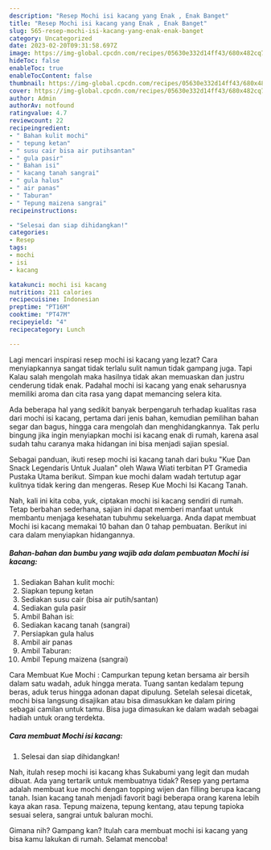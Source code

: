 ```yaml
---
description: "Resep Mochi isi kacang yang Enak , Enak Banget"
title: "Resep Mochi isi kacang yang Enak , Enak Banget"
slug: 565-resep-mochi-isi-kacang-yang-enak-enak-banget
category: Uncategorized
date: 2023-02-20T09:31:58.697Z
image: https://img-global.cpcdn.com/recipes/05630e332d14ff43/680x482cq70/mochi-isi-kacang-foto-resep-utama.jpg
hideToc: false
enableToc: true
enableTocContent: false
thumbnail: https://img-global.cpcdn.com/recipes/05630e332d14ff43/680x482cq70/mochi-isi-kacang-foto-resep-utama.jpg
cover: https://img-global.cpcdn.com/recipes/05630e332d14ff43/680x482cq70/mochi-isi-kacang-foto-resep-utama.jpg
author: Admin
authorAv: notfound
ratingvalue: 4.7
reviewcount: 22
recipeingredient:
- " Bahan kulit mochi"
- " tepung ketan"
- " susu cair bisa air putihsantan"
- " gula pasir"
- " Bahan isi"
- " kacang tanah sangrai"
- " gula halus"
- " air panas"
- " Taburan"
- " Tepung maizena sangrai"
recipeinstructions:

- "Selesai dan siap dihidangkan!"
categories:
- Resep
tags:
- mochi
- isi
- kacang

katakunci: mochi isi kacang 
nutrition: 211 calories
recipecuisine: Indonesian
preptime: "PT16M"
cooktime: "PT47M"
recipeyield: "4"
recipecategory: Lunch

---
```



Lagi mencari inspirasi resep mochi isi kacang yang lezat? Cara menyiapkannya sangat tidak terlalu sulit namun tidak gampang juga. Tapi Kalau salah mengolah maka hasilnya tidak akan memuaskan dan justru cenderung tidak enak. Padahal mochi isi kacang yang enak seharusnya memiliki aroma dan cita rasa yang dapat memancing selera kita.


Ada beberapa hal yang sedikit banyak berpengaruh terhadap kualitas rasa dari mochi isi kacang, pertama dari jenis bahan, kemudian pemilihan bahan segar dan bagus, hingga cara mengolah dan menghidangkannya. Tak perlu bingung jika ingin menyiapkan mochi isi kacang enak di rumah, karena asal sudah tahu caranya maka hidangan ini bisa menjadi sajian spesial.

Sebagai panduan, ikuti resep mochi isi kacang tanah dari buku &#34;Kue Dan Snack Legendaris Untuk Jualan&#34; oleh Wawa Wiati terbitan PT Gramedia Pustaka Utama berikut. Simpan kue mochi dalam wadah tertutup agar kulitnya tidak kering dan mengeras. Resep Kue Mochi Isi Kacang Tanah.


Nah, kali ini kita coba, yuk, ciptakan mochi isi kacang sendiri di rumah. Tetap berbahan sederhana, sajian ini dapat memberi manfaat untuk membantu menjaga kesehatan tubuhmu sekeluarga. Anda dapat membuat Mochi isi kacang memakai 10 bahan dan 0 tahap pembuatan. Berikut ini cara dalam menyiapkan hidangannya.

<!--inarticleads1-->

##### Bahan-bahan dan bumbu yang wajib ada dalam pembuatan Mochi isi kacang:

1. Sediakan  Bahan kulit mochi:
1. Siapkan  tepung ketan
1. Sediakan  susu cair (bisa air putih/santan)
1. Sediakan  gula pasir
1. Ambil  Bahan isi:
1. Sediakan  kacang tanah (sangrai)
1. Persiapkan  gula halus
1. Ambil  air panas
1. Ambil  Taburan:
1. Ambil  Tepung maizena (sangrai)


Cara Membuat Kue Mochi : Campurkan tepung ketan bersama air bersih dalam satu wadah, aduk hingga merata. Tuang santan kedalam tepung beras, aduk terus hingga adonan dapat dipulung. Setelah selesai dicetak, mochi bisa langsung disajikan atau bisa dimasukkan ke dalam piring sebagai camilan untuk tamu. Bisa juga dimasukan ke dalam wadah sebagai hadiah untuk orang terdekta. 

<!--inarticleads2-->

##### Cara membuat Mochi isi kacang:


1. Selesai dan siap dihidangkan!

Nah, itulah resep mochi isi kacang khas Sukabumi yang legit dan mudah dibuat. Ada yang tertarik untuk membuatnya tidak? Resep yang pertama adalah membuat kue mochi dengan topping wijen dan filling berupa kacang tanah. Isian kacang tanah menjadi favorit bagi beberapa orang karena lebih kaya akan rasa. Tepung maizena, tepung kentang, atau tepung tapioka sesuai selera, sangrai untuk baluran mochi. 

Gimana nih? Gampang kan? Itulah cara membuat mochi isi kacang yang bisa kamu lakukan di rumah. Selamat mencoba!
